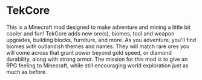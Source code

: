 # TekCore
This is a Minecraft mod designed to make adventure and mining a little bit cooler and fun!
TekCore adds new ore(s), biomes, tool and weapon upgrades, building blocks, furniture, and more.
As you adventure, you'll find biomes with outlandish themes and names. They will match rare ores you
will come across that grant power beyond gold speed, or diamond durability, along with strong armor.
The mission for this mod is to give an RPG feeling to Minecraft, while still encouraging world exploration
just as much as before.
